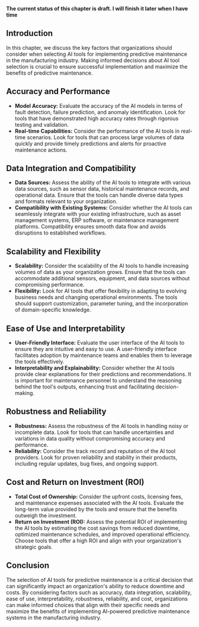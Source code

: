 **The current status of this chapter is draft. I will finish it later when I have time**

Introduction
------------

In this chapter, we discuss the key factors that organizations should consider when selecting AI tools for implementing predictive maintenance in the manufacturing industry. Making informed decisions about AI tool selection is crucial to ensure successful implementation and maximize the benefits of predictive maintenance.

Accuracy and Performance
------------------------

* **Model Accuracy:** Evaluate the accuracy of the AI models in terms of fault detection, failure prediction, and anomaly identification. Look for tools that have demonstrated high accuracy rates through rigorous testing and validation.
* **Real-time Capabilities:** Consider the performance of the AI tools in real-time scenarios. Look for tools that can process large volumes of data quickly and provide timely predictions and alerts for proactive maintenance actions.

Data Integration and Compatibility
----------------------------------

* **Data Sources:** Assess the ability of the AI tools to integrate with various data sources, such as sensor data, historical maintenance records, and operational data. Ensure that the tools can handle diverse data types and formats relevant to your organization.
* **Compatibility with Existing Systems:** Consider whether the AI tools can seamlessly integrate with your existing infrastructure, such as asset management systems, ERP software, or maintenance management platforms. Compatibility ensures smooth data flow and avoids disruptions to established workflows.

Scalability and Flexibility
---------------------------

* **Scalability:** Consider the scalability of the AI tools to handle increasing volumes of data as your organization grows. Ensure that the tools can accommodate additional sensors, equipment, and data sources without compromising performance.
* **Flexibility:** Look for AI tools that offer flexibility in adapting to evolving business needs and changing operational environments. The tools should support customization, parameter tuning, and the incorporation of domain-specific knowledge.

Ease of Use and Interpretability
--------------------------------

* **User-Friendly Interface:** Evaluate the user interface of the AI tools to ensure they are intuitive and easy to use. A user-friendly interface facilitates adoption by maintenance teams and enables them to leverage the tools effectively.
* **Interpretability and Explainability:** Consider whether the AI tools provide clear explanations for their predictions and recommendations. It is important for maintenance personnel to understand the reasoning behind the tool's outputs, enhancing trust and facilitating decision-making.

Robustness and Reliability
--------------------------

* **Robustness:** Assess the robustness of the AI tools in handling noisy or incomplete data. Look for tools that can handle uncertainties and variations in data quality without compromising accuracy and performance.
* **Reliability:** Consider the track record and reputation of the AI tool providers. Look for proven reliability and stability in their products, including regular updates, bug fixes, and ongoing support.

Cost and Return on Investment (ROI)
-----------------------------------

* **Total Cost of Ownership:** Consider the upfront costs, licensing fees, and maintenance expenses associated with the AI tools. Evaluate the long-term value provided by the tools and ensure that the benefits outweigh the investment.
* **Return on Investment (ROI):** Assess the potential ROI of implementing the AI tools by estimating the cost savings from reduced downtime, optimized maintenance schedules, and improved operational efficiency. Choose tools that offer a high ROI and align with your organization's strategic goals.

Conclusion
----------

The selection of AI tools for predictive maintenance is a critical decision that can significantly impact an organization's ability to reduce downtime and costs. By considering factors such as accuracy, data integration, scalability, ease of use, interpretability, robustness, reliability, and cost, organizations can make informed choices that align with their specific needs and maximize the benefits of implementing AI-powered predictive maintenance systems in the manufacturing industry.
